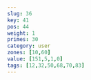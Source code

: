 ```yaml
---
slug: 36
key: 41
pos: 44
weight: 1
primes: 30
category: user
zones: [10,60]
value: [151,5,1,0]
tags: [12,32,50,68,70,83]
---
```

